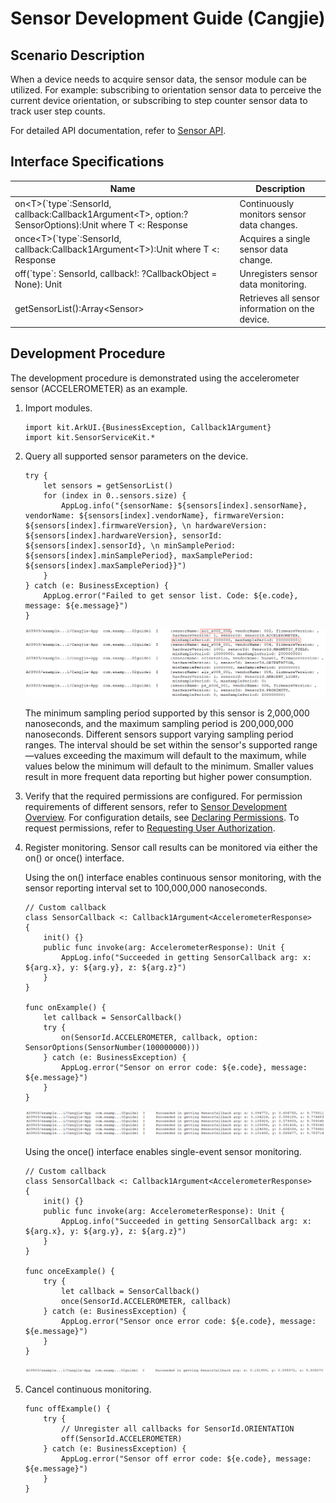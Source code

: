 # Sensor Development Guide (Cangjie)

## Scenario Description

When a device needs to acquire sensor data, the sensor module can be utilized. For example: subscribing to orientation sensor data to perceive the current device orientation, or subscribing to step counter sensor data to track user step counts.

For detailed API documentation, refer to [Sensor API](../../../../API_Reference/source_zh_cn/apis/SensorServiceKit/cj-apis-sensor.md).

## Interface Specifications

| Name | Description |
| -------- | -------- |
| on\<T>(\`type\`:SensorId, callback:Callback1Argument\<T>, option:?SensorOptions):Unit where T <: Response | Continuously monitors sensor data changes. |
| once\<T>(\`type\`:SensorId, callback:Callback1Argument\<T>):Unit where T <: Response | Acquires a single sensor data change. |
| off(\`type\`: SensorId, callback!: ?CallbackObject = None): Unit | Unregisters sensor data monitoring. |
| getSensorList():Array\<Sensor> | Retrieves all sensor information on the device. |

## Development Procedure

The development procedure is demonstrated using the accelerometer sensor (ACCELEROMETER) as an example.

1. Import modules.

    <!-- compile -->

    ```cangjie
    import kit.ArkUI.{BusinessException, Callback1Argument}
    import kit.SensorServiceKit.*
    ```

2. Query all supported sensor parameters on the device.

    <!-- compile -->

    ```cangjie
    try {
        let sensors = getSensorList()
        for (index in 0..sensors.size) {
            AppLog.info("{sensorName: ${sensors[index].sensorName}, vendorName: ${sensors[index].vendorName}, firmwareVersion: ${sensors[index].firmwareVersion}, \n hardwareVersion: ${sensors[index].hardwareVersion}, sensorId: ${sensors[index].sensorId}, \n minSamplePeriod: ${sensors[index].minSamplePeriod}, maxSamplePeriod: ${sensors[index].maxSamplePeriod}}")
        }
    } catch (e: BusinessException) {
        AppLog.error("Failed to get sensor list. Code: ${e.code}, message: ${e.message}")
    }
    ```

    ![sensor-list](figures/sensor-list.png)

    The minimum sampling period supported by this sensor is 2,000,000 nanoseconds, and the maximum sampling period is 200,000,000 nanoseconds. Different sensors support varying sampling period ranges. The interval should be set within the sensor's supported range—values exceeding the maximum will default to the maximum, while values below the minimum will default to the minimum. Smaller values result in more frequent data reporting but higher power consumption.

3. Verify that the required permissions are configured. For permission requirements of different sensors, refer to [Sensor Development Overview](./cj-sensor-overview.md#constraints-and-limitations). For configuration details, see [Declaring Permissions](../../security/AccessToken/cj-declare-permissions.md). To request permissions, refer to [Requesting User Authorization](../../security/AccessToken/cj-request-user-authorization.md).

4. Register monitoring. Sensor call results can be monitored via either the on() or once() interface.

   Using the on() interface enables continuous sensor monitoring, with the sensor reporting interval set to 100,000,000 nanoseconds.

    <!-- compile -->

    ```cangjie
    // Custom callback
    class SensorCallback <: Callback1Argument<AccelerometerResponse>
    {
        init() {}
        public func invoke(arg: AccelerometerResponse): Unit {
            AppLog.info("Succeeded in getting SensorCallback arg: x: ${arg.x}, y: ${arg.y}, z: ${arg.z}")
        }
    }

    func onExample() {
        let callback = SensorCallback()
        try {
            on(SensorId.ACCELEROMETER, callback, option: SensorOptions(SensorNumber(100000000)))
        } catch (e: BusinessException) {
            AppLog.error("Sensor on error code: ${e.code}, message: ${e.message}")
        }
    }
    ```

    ![sensor-on](figures/sensor-on.png)

   Using the once() interface enables single-event sensor monitoring.

    <!-- compile -->

    ```cangjie
    // Custom callback
    class SensorCallback <: Callback1Argument<AccelerometerResponse>
    {
        init() {}
        public func invoke(arg: AccelerometerResponse): Unit {
            AppLog.info("Succeeded in getting SensorCallback arg: x: ${arg.x}, y: ${arg.y}, z: ${arg.z}")
        }
    }

    func onceExample() {
        try {
            let callback = SensorCallback()
            once(SensorId.ACCELEROMETER, callback)
        } catch (e: BusinessException) {
            AppLog.error("Sensor once error code: ${e.code}, message: ${e.message}")
        }
    }
    ```

    ![sensor-once](figures/sensor-once.png)

5. Cancel continuous monitoring.

    <!-- compile -->

    ```cangjie
    func offExample() {
        try {
            // Unregister all callbacks for SensorId.ORIENTATION
            off(SensorId.ACCELEROMETER)
        } catch (e: BusinessException) {
            AppLog.error("Sensor off error code: ${e.code}, message: ${e.message}")
        }
    }
    ```